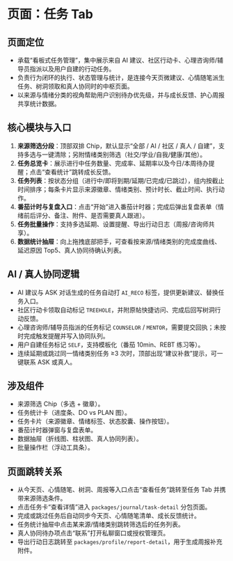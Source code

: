 ﻿# 页面：任务 Tab

## 页面定位
- 承载“看板式任务管理”，集中展示来自 AI 建议、社区行动卡、心理咨询师/辅导员指派以及用户自建的行动任务。
- 负责行为闭环的执行、状态管理与统计，是连接今天页微建议、心情随笔派生任务、树洞领取和真人协同时的中枢页面。
- 以来源与情绪分类的视角帮助用户识别待办优先级，并与成长反馈、护心周报共享统计数据。

## 核心模块与入口
1. **来源筛选分段**：顶部双排 Chip，默认显示“全部 / AI / 社区 / 真人 / 自建”，支持多选与一键清除；另附情绪类别筛选（社交/学业/自我/健康/其他）。
2. **任务总览卡**：展示进行中任务数量、完成率、延期率以及今日/本周待办提醒；点击“查看统计”跳转成长反馈。
3. **任务列表**：按状态分组（进行中/即将到期/延期/已完成/已跳过），组内按截止时间排序；每条卡片显示来源徽章、情绪类别、预计时长、截止时间、执行动作。
4. **番茄计时与复盘入口**：点击“开始”进入番茄计时器；完成后弹出复盘表单（情绪前后评分、备注、附件、是否需要真人跟进）。
5. **任务批量操作**：支持多选延期、设置提醒、导出行动日志（周报/咨询师共享）。
6. **数据统计抽屉**：向上拖拽底部把手，可查看按来源/情绪类别的完成度曲线、延迟原因 Top5、真人协同待确认列表。

## AI / 真人协同逻辑
- AI 建议与 ASK 对话生成的任务自动打 `AI_RECO` 标签，提供更新建议、替换任务入口。
- 社区行动卡领取自动标记 `TREEHOLE`，并附原帖快捷访问、完成后回写树洞行动反馈。
- 心理咨询师/辅导员指派的任务标记 `COUNSELOR` / `MENTOR`，需要提交回执；未按时完成触发提醒并写入协同队列。
- 用户自建任务标记 `SELF`，支持模板化（番茄 10min、REBT 练习等）。
- 连续延期或跳过同一情绪类别任务 ≥3 次时，顶部出现“建议补救”提示，可一键联系 ASK 或真人。

## 涉及组件
- 来源筛选 Chip（多选 + 徽章）。
- 任务统计卡（进度条、DO vs PLAN 图）。
- 任务卡片（来源徽章、情绪标签、状态胶囊、操作按钮）。
- 番茄计时器弹窗与复盘表单。
- 数据抽屉（折线图、柱状图、真人协同列表）。
- 批量操作栏（浮动工具条）。

## 页面跳转关系
- 从今天页、心情随笔、树洞、周报等入口点击“查看任务”跳转至任务 Tab 并携带来源筛选条件。
- 点击任务卡“查看详情”进入 `packages/journal/task-detail` 分包页面。
- 完成或跳过任务后自动同步今天页、心情随笔清单、成长反馈统计。
- 任务统计抽屉中点击某来源/情绪类别跳转筛选后的任务列表。
- 真人协同待办项点击“联系”打开私聊窗口或授权管理页。
- 导出行动日志跳转至 `packages/profile/report-detail`，用于生成周报补充附件。
